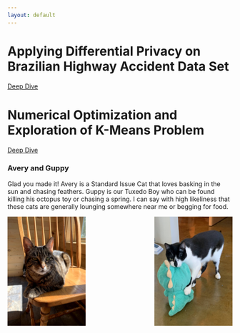 ```yaml
---
layout: default
---
```



# Applying Differential Privacy on Brazilian Highway Accident Data Set
[Deep Dive](./project_diff_priv)

# Numerical Optimization and Exploration of K-Means Problem
[Deep Dive](./num_opt)


### Avery and Guppy 

Glad you made it! Avery is a Standard Issue Cat that loves basking in the sun and chasing feathers. Guppy is our Tuxedo Boy who can be found killing his octopus toy or chasing a spring. I can say with high likeliness that these cats are generally lounging somewhere near me or begging for food. 

<img align = "left" src="/Images/IMG_3461.jpg" width="175" height="245"> <img align = "right" src="/docs/assets/images/IMG_4242.jpg" width="175" height="245">

